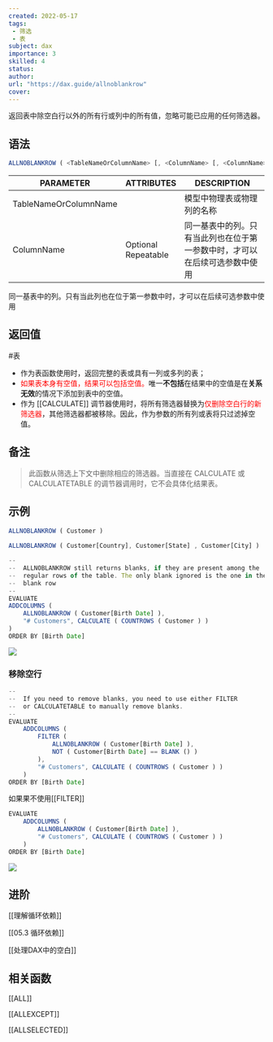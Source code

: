 ```yaml
---
created: 2022-05-17
tags:
 - 筛选
 - 表
subject: dax
importance: 3
skilled: 4
status: 
author: 
url: "https://dax.guide/allnoblankrow"
cover: 
---
```


返回表中除空白行以外的所有行或列中的所有值，忽略可能已应用的任何筛选器。

## 语法

```js
ALLNOBLANKROW ( <TableNameOrColumnName> [, <ColumnName> [, <ColumnName> [, … ] ] ] )
```

|PARAMETER|ATTRIBUTES <div style="width:100px">|DESCRIPTION|
|-|-|-|
|TableNameOrColumnName||模型中物理表或物理列的名称|
|ColumnName|Optional  <br>Repeatable|同一基表中的列。只有当此列也在位于第一参数中时，才可以在后续可选参数中使用|


同一基表中的列。只有当此列也在位于第一参数中时，才可以在后续可选参数中使用

## 返回值

#表

-   作为表函数使用时，返回完整的表或具有一列或多列的表；
-   <font color="red">如果表本身有空值，结果可以包括空值。</font>唯一**不包括**在结果中的空值是在**关系无效**的情况下添加到表中的空值。
-   作为 [[CALCULATE]] 调节器使用时，将所有筛选器替换为<font color="red">仅删除空白行的新筛选器</font>，其他筛选器都被移除。因此，作为参数的所有列或表将只过滤掉空值。

## 备注

>此函数从筛选上下文中删除相应的筛选器。当直接在 CALCULATE 或 CALCULATETABLE 的调节器调用时，它不会具体化结果表。

## 示例

```js
ALLNOBLANKROW ( Customer )
 
ALLNOBLANKROW ( Customer[Country], Customer[State] , Customer[City] )
```

```js
-- 
--  ALLNOBLANKROW still returns blanks, if they are present among the
--  regular rows of the table. The only blank ignored is the one in the
--  blank row
--
EVALUATE
ADDCOLUMNS (
    ALLNOBLANKROW ( Customer[Birth Date] ),
    "# Customers", CALCULATE ( COUNTROWS ( Customer ) )
)
ORDER BY [Birth Date]
```

![](https://secure2.wostatic.cn/static/5bW7vSLmFd1Eb5VJfVgBnk/image.png?auth_key=1652797738-jMs3Ru4yEZFpa2r3DKfda1-0-6bcf0b7d64dcc64bf06a13aa53ea6b16)

### 移除空行
```js
--
--  If you need to remove blanks, you need to use either FILTER
--  or CALCULATETABLE to manually remove blanks.
--
EVALUATE
    ADDCOLUMNS (
        FILTER (
            ALLNOBLANKROW ( Customer[Birth Date] ),
            NOT ( Customer[Birth Date] == BLANK () )
        ),
        "# Customers", CALCULATE ( COUNTROWS ( Customer ) )
    )
ORDER BY [Birth Date]
```
如果果不使用[[FILTER]]
```js
EVALUATE
    ADDCOLUMNS (
        ALLNOBLANKROW ( Customer[Birth Date] ), 
        "# Customers", CALCULATE ( COUNTROWS ( Customer ) ) 
    )
ORDER BY [Birth Date]
```

![](https://s2.loli.net/2022/05/17/UjKXCA6PQJeFZac.png)


## 进阶

[[理解循环依赖]]

[[05.3 循环依赖]]

[[处理DAX中的空白]]

## 相关函数

[[ALL]]

[[ALLEXCEPT]]

[[ALLSELECTED]]